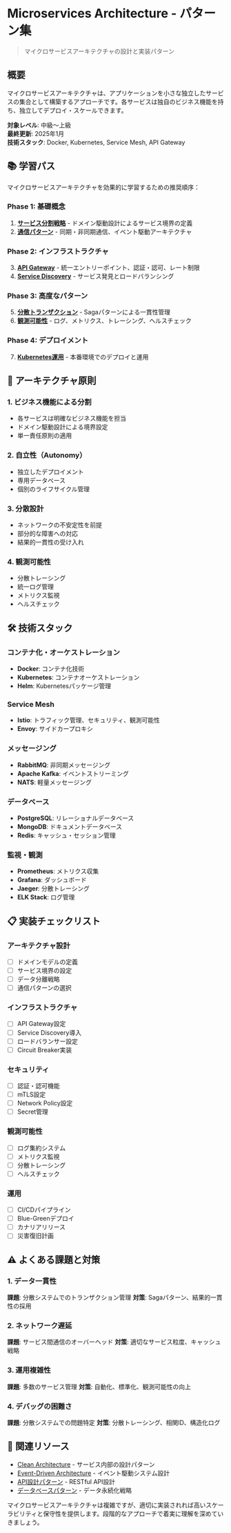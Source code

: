 # Microservices Architecture - パターン集

> マイクロサービスアーキテクチャの設計と実装パターン

## 概要

マイクロサービスアーキテクチャは、アプリケーションを小さな独立したサービスの集合として構築するアプローチです。各サービスは独自のビジネス機能を持ち、独立してデプロイ・スケールできます。

**対象レベル**: 中級〜上級  
**最終更新**: 2025年1月  
**技術スタック**: Docker, Kubernetes, Service Mesh, API Gateway

## 📚 学習パス

マイクロサービスアーキテクチャを効果的に学習するための推奨順序：

### Phase 1: 基礎概念
1. **[サービス分割戦略](./01-service-decomposition.md)** - ドメイン駆動設計によるサービス境界の定義
2. **[通信パターン](./02-communication-patterns.md)** - 同期・非同期通信、イベント駆動アーキテクチャ

### Phase 2: インフラストラクチャ
3. **[API Gateway](./03-api-gateway.md)** - 統一エントリーポイント、認証・認可、レート制限
4. **[Service Discovery](./04-service-discovery.md)** - サービス発見とロードバランシング

### Phase 3: 高度なパターン
5. **[分散トランザクション](./05-distributed-transactions.md)** - Sagaパターンによる一貫性管理
6. **[観測可能性](./06-observability.md)** - ログ、メトリクス、トレーシング、ヘルスチェック

### Phase 4: デプロイメント
7. **[Kubernetes運用](./07-kubernetes-deployment.md)** - 本番環境でのデプロイと運用

## 🎯 アーキテクチャ原則

### 1. ビジネス機能による分割
- 各サービスは明確なビジネス機能を担当
- ドメイン駆動設計による境界設定
- 単一責任原則の適用

### 2. 自立性（Autonomy）
- 独立したデプロイメント
- 専用データベース
- 個別のライフサイクル管理

### 3. 分散設計
- ネットワークの不安定性を前提
- 部分的な障害への対応
- 結果的一貫性の受け入れ

### 4. 観測可能性
- 分散トレーシング
- 統一ログ管理
- メトリクス監視
- ヘルスチェック

## 🛠️ 技術スタック

### コンテナ化・オーケストレーション
- **Docker**: コンテナ化技術
- **Kubernetes**: コンテナオーケストレーション
- **Helm**: Kubernetesパッケージ管理

### Service Mesh
- **Istio**: トラフィック管理、セキュリティ、観測可能性
- **Envoy**: サイドカープロキシ

### メッセージング
- **RabbitMQ**: 非同期メッセージング
- **Apache Kafka**: イベントストリーミング
- **NATS**: 軽量メッセージング

### データベース
- **PostgreSQL**: リレーショナルデータベース
- **MongoDB**: ドキュメントデータベース
- **Redis**: キャッシュ・セッション管理

### 監視・観測
- **Prometheus**: メトリクス収集
- **Grafana**: ダッシュボード
- **Jaeger**: 分散トレーシング
- **ELK Stack**: ログ管理

## 📋 実装チェックリスト

### アーキテクチャ設計
- [ ] ドメインモデルの定義
- [ ] サービス境界の設定
- [ ] データ分離戦略
- [ ] 通信パターンの選択

### インフラストラクチャ
- [ ] API Gateway設定
- [ ] Service Discovery導入
- [ ] ロードバランサー設定
- [ ] Circuit Breaker実装

### セキュリティ
- [ ] 認証・認可機能
- [ ] mTLS設定
- [ ] Network Policy設定
- [ ] Secret管理

### 観測可能性
- [ ] ログ集約システム
- [ ] メトリクス監視
- [ ] 分散トレーシング
- [ ] ヘルスチェック

### 運用
- [ ] CI/CDパイプライン
- [ ] Blue-Greenデプロイ
- [ ] カナリアリリース
- [ ] 災害復旧計画

## ⚠️ よくある課題と対策

### 1. データ一貫性
**課題**: 分散システムでのトランザクション管理
**対策**: Sagaパターン、結果的一貫性の採用

### 2. ネットワーク遅延
**課題**: サービス間通信のオーバーヘッド
**対策**: 適切なサービス粒度、キャッシュ戦略

### 3. 運用複雑性
**課題**: 多数のサービス管理
**対策**: 自動化、標準化、観測可能性の向上

### 4. デバッグの困難さ
**課題**: 分散システムでの問題特定
**対策**: 分散トレーシング、相関ID、構造化ログ

## 🔗 関連リソース

- [Clean Architecture](../clean-architecture/) - サービス内部の設計パターン
- [Event-Driven Architecture](../event-driven/) - イベント駆動システム設計
- [API設計パターン](../../api/) - RESTful API設計
- [データベースパターン](../../database/) - データ永続化戦略

マイクロサービスアーキテクチャは複雑ですが、適切に実装されれば高いスケーラビリティと保守性を提供します。段階的なアプローチで着実に理解を深めていきましょう。